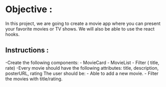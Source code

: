 # Objective : 
In this project, we are going to create a movie app where you can present your favorite movies or TV shows. We will also be able to use the react hooks.

## Instructions : 
-Create the following components:
    - MovieCard
    - MovieList
    - Filter ( title, rate)
-Every movie should have the following attributes: title, description, posterURL, rating
  The user should be:
     - Able to add a new movie.
     - Filter the movies with title/rating.

